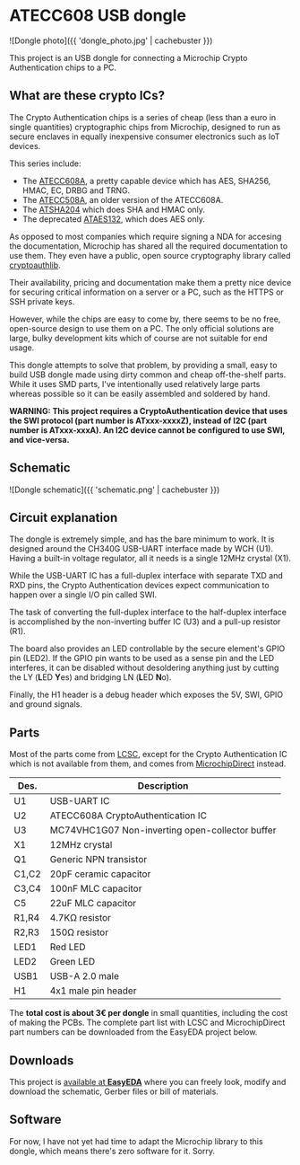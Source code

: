 ATECC608 USB dongle
===================

![Dongle photo]({{ 'dongle_photo.jpg' | cachebuster }})

This project is an USB dongle for connecting a Microchip Crypto Authentication chips to a PC.

What are these crypto ICs?
--------------------------

The Crypto Authentication chips is a series of cheap (less than a euro in single quantities) cryptographic chips from Microchip, designed to run as secure enclaves in equally inexpensive consumer electronics such as IoT devices.

This series include:

 * The [ATECC608A](https://www.microchip.com/wwwproducts/en/ATECC608A), a pretty capable device which has AES, SHA256, HMAC, EC, DRBG and TRNG.
 * The [ATECC508A](https://www.microchip.com/wwwproducts/en/ATECC508A), an older version of the ATECC608A.
 * The [ATSHA204](https://www.microchip.com/wwwproducts/en/ATSHA204A) which does SHA and HMAC only.
 * The deprecated [ATAES132](https://www.microchip.com/wwwproducts/en/ATAES132A), which does AES only.

As opposed to most companies which require signing a NDA for accesing the documentation, Microchip has shared all the required documentation to use them. They even have a public, open source cryptography library called [cryptoauthlib](https://github.com/MicrochipTech/cryptoauthlib).

Their availability, pricing and documentation make them a pretty nice device for securing critical information on a server or a PC, such as the HTTPS or SSH private keys.

However, while the chips are easy to come by, there seems to be no free, open-source design to use them on a PC. The only official solutions are large, bulky development kits which of course are not suitable for end usage.

This dongle attempts to solve that problem, by providing a small, easy to build USB dongle made using dirty common and cheap off-the-shelf parts. While it uses SMD parts, I've intentionally used relatively large parts whereas possible so it can be easily assembled and soldered by hand.

**WARNING: This project requires a CryptoAuthentication device that uses the SWI protocol (part number is ATxxx-xxxxZ), instead of I2C (part number is ATxxx-xxxA). An I2C device cannot be configured to use SWI, and vice-versa.**

Schematic
---------

![Dongle schematic]({{ 'schematic.png' | cachebuster }})

Circuit explanation
-------------------

The dongle is extremely simple, and has the bare minimum to work. It is designed around the CH340G USB-UART interface made by WCH (U1). Having a built-in voltage regulator, all it needs is a single 12MHz crystal (X1).

While the USB-UART IC has a full-duplex interface with separate TXD and RXD pins, the Crypto Authentication devices expect communication to happen over a single I/O pin called SWI.

The task of converting the full-duplex interface to the half-duplex interface is accomplished by the non-inverting buffer IC (U3) and a pull-up resistor (R1).

The board also provides an LED controllable by the secure element's GPIO pin (LED2). If the GPIO pin wants to be used as a sense pin and the LED interferes, it can be disabled without desoldering anything just by cutting the LY (**L**ED **Y**es) and bridging LN (**L**ED **N**o).

Finally, the H1 header is a debug header which exposes the 5V, SWI, GPIO and ground signals.

Parts
-----

Most of the parts come from [LCSC](https://www.lcsc.com), except for the Crypto Authentication IC which is not available from them, and comes from [MicrochipDirect](https://www.microchipdirect.com/) instead.

| Des.  | Description                                     |
|-------|-------------------------------------------------|
| U1    | USB-UART IC                                     |
| U2    | ATECC608A CryptoAuthentication  IC              |
| U3    | MC74VHC1G07 Non-inverting open-collector buffer |
| X1    | 12MHz crystal                                   |
| Q1    | Generic NPN transistor                          |
| C1,C2 | 20pF ceramic capacitor                          |
| C3,C4 | 100nF MLC capacitor                             |
| C5    | 22uF MLC capacitor                              |
| R1,R4 | 4.7KΩ resistor                                  |
| R2,R3 | 150Ω resistor                                   |
| LED1  | Red LED                                         |
| LED2  | Green LED                                       |
| USB1  | USB-A 2.0 male                                  |
| H1    | 4x1 male pin header                             |

The **total cost is about 3€ per dongle** in small quantities, including the cost of making the PCBs. The complete part list with LCSC and MicrochipDirect part numbers can be downloaded from the EasyEDA project below.

Downloads
---------

This project is [available at **EasyEDA**](https://easyeda.com/socram8888/atecc-usb-dongle) where you can freely look, modify and download the schematic, Gerber files or bill of materials.

Software
--------

For now, I have not yet had time to adapt the Microchip library to this dongle, which means there's zero software for it. Sorry.

